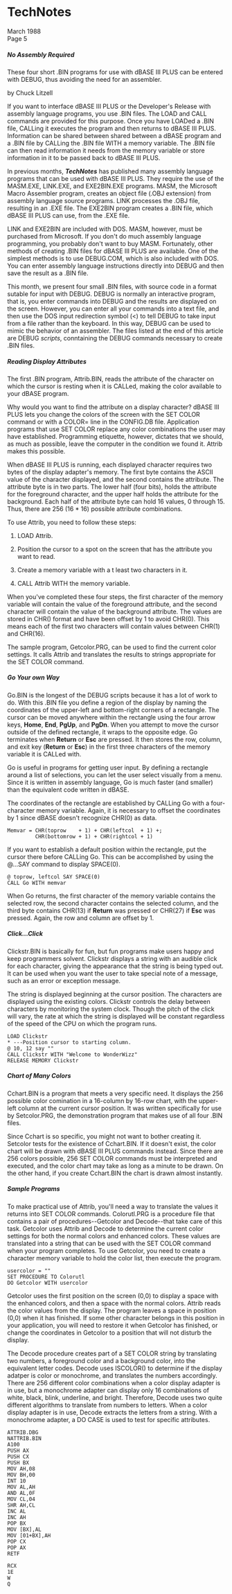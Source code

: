 # TechNotes
March 1988<br>
Page 5

##### No Assembly Required

These four short .BIN programs for use with dBASE III PLUS can be entered with DEBUG, thus avoiding the need for an assembler.

by Chuck Litzell

If you want to interface dBASE III PLUS or the Developer's Release with assembly language programs, you use .BIN files. The LOAD and CALL commands are provided for this purpose. Once you have LOADed a .BIN file,  CALLing it executes the program and then returns to dBASE III PLUS. Information can be shared between shared between a dBASE program and a .BIN file by CALLing the .BIN file WITH a memory variable. The .BIN file can then read information it needs from the memory variable or store information in it to be passed back to dBASE III PLUS.

In previous months, ***TechNotes*** has published many assembly language programs that can be used with dBASE III PLUS. They require the use of the MASM.EXE, LINK.EXE, and EXE2BIN.EXE programs. MASM, the Microsoft Macro Assembler program, creates an object file (.OBJ extension) from assembly language source programs. LINK processes the .OBJ file, resulting in an .EXE file. The EXE2BIN program creates a .BIN file, which dBASE III PLUS can use, from the .EXE file.

LINK and EXE2BIN are included with DOS. MASM, however, must be purchased from Microsoft. If you don't do much assembly language programming, you probably don't want to buy MASM. Fortunately, other methods of creating .BIN files for dBASE III PLUS are available. One of the simplest methods is to use DEBUG.COM, which is also included with DOS. You can enter assembly language instructions directly into DEBUG and then save the result as a .BIN file.

This month, we present four small .BIN files, with source code in a format sutable for input with DEBUG. DEBUG is normally an interactive program, that is, you enter commands into DEBUG and the results are displayed on the screen. However, you can enter all your commands into a text file, and then use the DOS input redirection symbol (<) to tell DEBUG to take input from a file rather than the keyboard. In this way, DEBUG can be used to mimic the behavior of an assembler. The files listed at the end of this article are DEBUG *scripts*, conntaining the DEBUG commands necessary to create .BIN files.

##### Reading Display Attributes

The first .BIN program, Attrib.BIN, reads the attribute of the character on which the cursor is resting when it is CALLed, making the color available to your dBASE program.

Why would you want to find the attribute on a display character? dBASE III PLUS lets you change the colors of the screen with the SET COLOR command or with a COLOR= line in the CONFIG.DB file. Application programs that use SET COLOR replace any color combinations the user may have established. Programming etiquette, however, dictates that we should, as much as possible, leave the computer in the condition we found it. Attrib makes this possible.

When dBASE III PLUS is running, each displayed character requires two bytes of the display adapter's memory. The first byte contains the ASCII value of the character displayed, and the second contains the attribute. The attribute byte is in two parts. The lower half (four bits), holds the attribute for the foreground character, and the upper half holds the attribute for the background. Each half of the attribute byte can hold 16 values, 0 through 15. Thus, there are 256 (16 * 16) possible attribute combinations.

To use Attrib, you need to follow these steps:

1. LOAD Attrib.

2. Position the cursor to a spot on the screen that has the attribute you want to read.

3. Create a memory variable with a t least two characters in it.

4. CALL Attrib WITH the memory variable.

When you've completed these four steps, the first character of the memory variable will contain the value of the foreground attribute, and the second character will contain the value of the background attribute. The values are stored in CHR() format and have been offset by 1 to avoid CHR(0). This means each of the first two characters will contain values between CHR(1) and CHR(16).

The sample program, Getcolor.PRG, can be used to find the current color settings. It calls Attrib and translates the results to strings appropriate for the SET COLOR command.

##### Go Your own Way

Go.BIN is the longest of the DEBUG scripts because it has a lot of work to do. With this .BIN file you define a region of the display by naming the coordinates of the upper-left and bottom-right corners of a rectangle. The cursor can be moved anywhere within the rectangle using the four arrow keys, **Home**, **End**, **PgUp**, and **PgDn**. When you attempt to move the cursor outside of the defined rectangle, it wraps to the opposite edge. Go terminates when **Return** or **Esc** are pressed. It then stores the row, column, and exit key (**Return** or **Esc**) in the first three characters of the memory variable it is CALLed with.

Go is useful in programs for getting user input. By defining a rectangle around a list of selections, you can let the user select visually from a menu. Since it is written in assembly language, Go is much faster (and smaller) than the equivalent code written in dBASE.

The coordinates of the rectangle are established by CALLing Go with a four-character memory variable. Again, it is necessary to offset the coordinates by 1 since dBASE doesn't recognize CHR(0) as data.

```dos
Memvar = CHR(toprow    + 1) + CHR(leftcol  + 1) +;
         CHR(bottomrow + 1) + CHR(rightcol + 1)
```


If you want to establish a default position within the rectangle, put the cursor there before CALLing Go. This can be accomplished by using the @...SAY command to display SPACE(0).

```dos
@ toprow, leftcol SAY SPACE(0)
CALL Go WITH memvar
```

When Go returns, the first character of the memory variable contains the selected row, the second character contains the selected column, and the third byte contains CHR(13) if **Return** was pressed or CHR(27) if **Esc** was pressed. Again, the row and column are offset by 1.

##### Click...Click
Clickstr.BIN is basically for fun, but fun programs make users happy and keep programmers solvent. Clickstr displays a string with an audible click for each character, giving the appearance that the string is being typed out. It can be used when you want  the user to take special note of a message, such as an error or exception message.

The string is displayed beginning at the cursor position. The characters are displayed using the existing colors. Clickstr controls the delay between characters by monitoring the system clock. Though the pitch of the click will vary, the rate at which the string is displayed will be constant regardless of the speed of the CPU on which the program runs.

```dos
LOAD Clickstr
* ---Position cursor to starting column.
@ 10, 12 say ""
CALL Clickstr WITH "Welcome to WonderWizz"
RELEASE MEMORY Clickstr
```

##### Chart of Many Colors
Cchart.BIN is a program that meets a very specific need. It displays the 256 possible color comination in a 16-column by 16-row chart, with the upper-left column at the current cursor position. It was written specifically for use by Setcolor.PRG, the demonstration program that makes use of all four .BIN files.

Since Cchart is so specific, you might not want to bother creating it. Setcolor tests for the existence of Cchart.BIN. If it doesn't exist, the color chart will be drawn with dBASE III PLUS commands instead. Since there are 256 colors possible, 256 SET COLOR commands must be interpreted and executed, and the color chart may take as long as a minute to be drawn. On the other hand, if you create Cchart.BIN the chart is drawn almost instantly.

##### **Sample Programs**

To make practical use of Attrib, you'll need a way to translate the values it returns into SET COLOR commands. Colorutl.PRG is a procedure file that contains a pair of procedures--Getcolor and Decode--that take care of this task. Getcolor uses Attrib and Decode to determine the current color settings for both the normal colors and enhanced colors. These values are translated into a string that can be used with the SET COLOR command when your program completes. To use Getcolor, you need to create a character memory variable to hold the color list, then execute the program.

```dos
usercolor = ""
SET PROCEDURE TO Colorutl
DO Getcolor WITH usercolor
```

Getcolor uses the first position on the screen (0,0) to display a space with the enhanced colors, and then a space with the normal colors. Attrib reads the color values from the display. The program leaves a space in position (0,0) when it has finished. If some other character belongs in this position in your application, you will need to restore it when Getcolor has finished, or change the coordinates in Getcolor to a position that will not disturb the display.

The Decode procedure creates part of a SET COLOR string by translating two numbers, a foreground color and a background color, into the equivalent letter codes. Decode uses ISCOLOR() to determine if the display adatper is color or monochrome, and translates the numbers accordingly. There are 256 different color combinations when a color display adapter is in use, but a monochrome adapter can display only 16 combinations of white, black, blink, underline, and bright. Therefore, Decode uses two quite different algorithms to translate from numbers to letters. When a color display adapter is in use, Decode extracts the letters from a string. With a monochrome adapter, a DO CASE is used to test for specific attributes.

```dos
ATTRIB.DBG
NATTRIB.BIN
A100
PUSH AX
PUSH CX
PUSH BX
MOV AH,08
MOV BH,00
INT 10
MOV AL,AH
AND AL,0F
MOV CL,04
SHR AH,CL
INC AL
INC AH
POP BX
MOV [BX],AL
MOV [01+BX],AH
POP CX
POP AX
RETF

RCX
1E
W
Q
```
